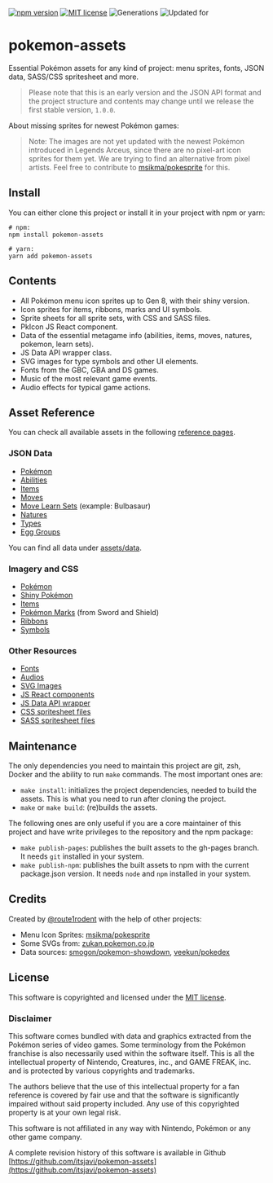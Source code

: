 [![npm version](https://badge.fury.io/js/pokemon-assets.svg)](https://badge.fury.io/js/pokemon-assets)
[![MIT license](https://img.shields.io/badge/license-MIT-black.svg)](https://opensource.org/licenses/MIT)
![Generations](https://img.shields.io/badge/Generations-1--8-blue)
![Updated for](https://img.shields.io/badge/Updated%20For-Legends%20Arceus-blue)

# pokemon-assets

Essential Pokémon assets for any kind of project: menu sprites, fonts, JSON data, SASS/CSS spritesheet and more.

> Please note that this is an early version and the JSON API format and the project
> structure and contents may change until we release the first stable version, `1.0.0`.

About missing sprites for newest Pokémon games:

> Note: The images are not yet updated with the newest Pokémon introduced in Legends Arceus,
> since there are no pixel-art icon sprites for them yet.
> We are trying to find an alternative from pixel artists.
> Feel free to contribute to [msikma/pokesprite](https://github.com/msikma/pokesprite) for this.

## Install

You can either clone this project or install it in your project with npm or yarn:

```
# npm:
npm install pokemon-assets

# yarn:
yarn add pokemon-assets
```

## Contents

- All Pokémon menu icon sprites up to Gen 8, with their shiny version.
- Icon sprites for items, ribbons, marks and UI symbols.
- Sprite sheets for all sprite sets, with CSS and SASS files.
- PkIcon JS React component.
- Data of the essential metagame info (abilities, items, moves, natures, pokemon, learn sets).
- JS Data API wrapper class.
- SVG images for type symbols and other UI elements.
- Fonts from the GBC, GBA and DS games.
- Music of the most relevant game events.
- Audio effects for typical game actions.

## Asset Reference

You can check all available assets in the following [reference pages](https://itsjavi.com/pokemon-assets).

### JSON Data

- [Pokémon](https://itsjavi.com/pokemon-assets/assets/data/pokemon.json)
- [Abilities](https://itsjavi.com/pokemon-assets/assets/data/abilities.json)
- [Items](https://itsjavi.com/pokemon-assets/assets/data/items.json)
- [Moves](https://itsjavi.com/pokemon-assets/assets/data/moves.json)
- [Move Learn Sets](https://itsjavi.com/pokemon-assets/assets/data/learnsets/bulbasaur.json) (example: Bulbasaur)
- [Natures](https://itsjavi.com/pokemon-assets/assets/data/natures.json)
- [Types](https://itsjavi.com/pokemon-assets/assets/data/types.json)
- [Egg Groups](https://itsjavi.com/pokemon-assets/assets/data/egg-groups.json)

You can find all data under [assets/data](https://github.com/itsjavi/pokemon-assets/tree/master/assets/data).

### Imagery and CSS

- [Pokémon](https://itsjavi.com/pokemon-assets/ref/pokemon)
- [Shiny Pokémon](https://itsjavi.com/pokemon-assets/ref/pokemon/shiny)
- [Items](https://itsjavi.com/pokemon-assets/ref/items)
- [Pokémon Marks](https://itsjavi.com/pokemon-assets/ref/marks) (from Sword and Shield)
- [Ribbons](https://itsjavi.com/pokemon-assets/ref/ribbons)
- [Symbols](https://itsjavi.com/pokemon-assets/ref/symbols)

### Other Resources

- [Fonts](https://github.com/itsjavi/pokemon-assets/tree/master/assets/fonts)
- [Audios](https://github.com/itsjavi/pokemon-assets/tree/master/assets/audio)
- [SVG Images](https://github.com/itsjavi/pokemon-assets/tree/master/assets/svg)
- [JS React components](https://github.com/itsjavi/pokemon-assets/tree/master/assets/js/components)
- [JS Data API wrapper](https://github.com/itsjavi/pokemon-assets/tree/master/assets/js/data-api)
- [CSS spritesheet files](https://github.com/itsjavi/pokemon-assets/tree/master/assets/css)
- [SASS spritesheet files](https://github.com/itsjavi/pokemon-assets/tree/master/assets/sass)

## Maintenance

The only dependencies you need to maintain this project are git, zsh, Docker and the ability to run `make` commands. The
most important ones are:

- `make install`: initializes the project dependencies, needed to build the assets. This is what you need to run after
  cloning the project.
- `make` or `make build`: (re)builds the assets.

The following ones are only useful if you are a core maintainer of this project and have write privileges
to the repository and the npm package:

- `make publish-pages`: publishes the built assets to the gh-pages branch. It needs `git` installed in your system.
- `make publish-npm`: publishes the built assets to npm with the current package.json version. It needs `node` and `npm`
  installed in your system.

## Credits

Created by [@route1rodent](https://route1rodent.com) with the help of other projects:

- Menu Icon Sprites: [msikma/pokesprite](https://github.com/msikma/pokesprite)
- Some SVGs from: [zukan.pokemon.co.jp](https://zukan.pokemon.co.jp)
- Data sources: [smogon/pokemon-showdown](https://github.com/smogon/pokemon-showdown/tree/master/data),
  [veekun/pokedex](https://github.com/veekun/pokedex)

## License

This software is copyrighted and licensed under the
[MIT license](https://github.com/itsjavi/pokemon-assets/LICENSE).

### Disclaimer

This software comes bundled with data and graphics extracted from the Pokémon series of video games. Some terminology
from the Pokémon franchise is also necessarily used within the software itself. This is all the intellectual property of
Nintendo, Creatures, inc., and GAME FREAK, inc. and is protected by various copyrights and trademarks.

The authors believe that the use of this intellectual property for a fan reference is covered by fair use and that the
software is significantly impaired without said property included. Any use of this copyrighted property is at your own
legal risk.

This software is not affiliated in any way with Nintendo, Pokémon or any other game company.

A complete revision history of this software is available in Github
[https://github.com/itsjavi/pokemon-assets](https://github.com/itsjavi/pokemon-assets)
